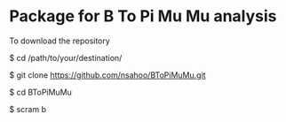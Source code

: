 Package for B To Pi Mu Mu analysis
===================================

To download the repository

$ cd /path/to/your/destination/

$ git clone https://github.com/nsahoo/BToPiMuMu.git

$ cd BToPiMuMu

$ scram b 
